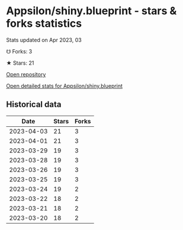 # Appsilon/shiny.blueprint - stars & forks statistics

Stats updated on Apr 2023, 03

☋ Forks: 3

★ Stars: 21

[Open repository](https://github.com/Appsilon/shiny.blueprint)

[Open detailed stats for Appsilon/shiny.blueprint](https://reviewgithub.com/rep/Appsilon/shiny.blueprint)

## Historical data
| Date | Stars | Forks |
|------|-------|-------|
| 2023-04-03 | 21 | 3 | 
| 2023-04-01 | 21 | 3 | 
| 2023-03-29 | 19 | 3 | 
| 2023-03-28 | 19 | 3 | 
| 2023-03-26 | 19 | 3 | 
| 2023-03-25 | 19 | 3 | 
| 2023-03-24 | 19 | 2 | 
| 2023-03-22 | 18 | 2 | 
| 2023-03-21 | 18 | 2 | 
| 2023-03-20 | 18 | 2 | 

